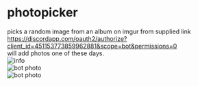 # photopicker
picks a random image from an album on imgur from supplied link<br>
https://discordapp.com/oauth2/authorize?client_id=451153773859962881&scope=bot&permissions=0<br>
will add photos one of these days.<br>
![info](https://discordbots.org/api/widget/451153773859962881.svg)<br>
![bot photo](https://github.com/SobieskiCodes/photopicker/blob/master/images/bot.PNG)<br>
![bot photo](https://github.com/SobieskiCodes/photopicker/blob/master/images/bot2.PNG)

